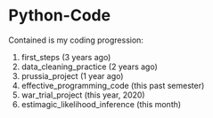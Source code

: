 # Python-Code

Contained is my coding progression:

1) first_steps (3 years ago)
2) data_cleaning_practice (2 years ago)
3) prussia_project (1 year ago)
4) effective_programming_code (this past semester)
5) war_trial_project (this year, 2020)
6) estimagic_likelihood_inference (this month)





